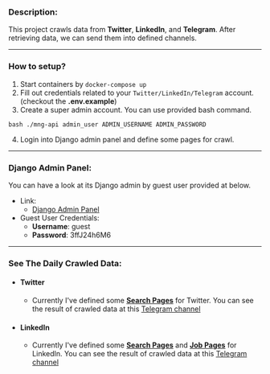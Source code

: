 ### Description:
This project crawls data from **Twitter**, **LinkedIn**, and **Telegram**.
After retrieving data, we can send them into defined channels.

---
### How to setup?
1. Start containers by ``docker-compose up``
2. Fill out credentials related to your ``Twitter/LinkedIn/Telegram`` account. (checkout the **.env.example**)
3. Create a super admin account. You can use provided bash command. 
```shell
bash ./mng-api admin_user ADMIN_USERNAME ADMIN_PASSWORD
```
4. Login into Django admin panel and define some pages for crawl.

---
### Django Admin Panel:
You can have a look at its Django admin by guest user provided at below.

- Link:
    * [Django Admin Panel](https://social.m-gh.com/secret-admin/)
- Guest User Credentials:
    * **Username**: guest
    * **Password**: 3ffJ24h6M6

---
### See The Daily Crawled Data:
- #### Twitter
    * Currently I've defined some [**Search Pages**](https://social.m-gh.com/secret-admin/twitter/searchpage/) for Twitter.
    You can see the result of crawled data at this [Telegram channel](https://t.me/twitter_crawler)

- #### LinkedIn
    * Currently I've defined some [**Search Pages**](https://social.m-gh.com/secret-admin/linkedin/expressionsearch/) and [**Job Pages**](https://social.m-gh.com/secret-admin/linkedin/jobpage/) for LinkedIn.
    You can see the result of crawled data at this [Telegram channel](https://t.me/linkedin_crawler)
